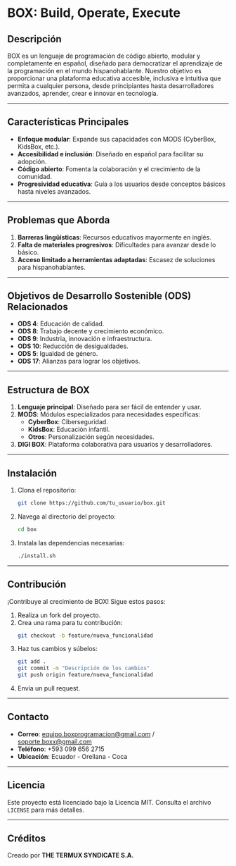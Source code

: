 # BOX: Build, Operate, Execute

## Descripción
BOX es un lenguaje de programación de código abierto, modular y completamente en español, diseñado para democratizar el aprendizaje de la programación en el mundo hispanohablante. Nuestro objetivo es proporcionar una plataforma educativa accesible, inclusiva e intuitiva que permita a cualquier persona, desde principiantes hasta desarrolladores avanzados, aprender, crear e innovar en tecnología.

---

## Características Principales
- **Enfoque modular**: Expande sus capacidades con MODS (CyberBox, KidsBox, etc.).
- **Accesibilidad e inclusión**: Diseñado en español para facilitar su adopción.
- **Código abierto**: Fomenta la colaboración y el crecimiento de la comunidad.
- **Progresividad educativa**: Guía a los usuarios desde conceptos básicos hasta niveles avanzados.

---

## Problemas que Aborda
1. **Barreras lingüísticas**: Recursos educativos mayormente en inglés.
2. **Falta de materiales progresivos**: Dificultades para avanzar desde lo básico.
3. **Acceso limitado a herramientas adaptadas**: Escasez de soluciones para hispanohablantes.

---

## Objetivos de Desarrollo Sostenible (ODS) Relacionados
- **ODS 4**: Educación de calidad.
- **ODS 8**: Trabajo decente y crecimiento económico.
- **ODS 9**: Industria, innovación e infraestructura.
- **ODS 10**: Reducción de desigualdades.
- **ODS 5**: Igualdad de género.
- **ODS 17**: Alianzas para lograr los objetivos.

---

## Estructura de BOX
1. **Lenguaje principal**: Diseñado para ser fácil de entender y usar.
2. **MODS**: Módulos especializados para necesidades específicas:
   - **CyberBox**: Ciberseguridad.
   - **KidsBox**: Educación infantil.
   - **Otros**: Personalización según necesidades.
3. **DIGI BOX**: Plataforma colaborativa para usuarios y desarrolladores.

---

## Instalación
1. Clona el repositorio:
   ```bash
   git clone https://github.com/tu_usuario/box.git
   ```
2. Navega al directorio del proyecto:
   ```bash
   cd box
   ```
3. Instala las dependencias necesarias:
   ```bash
   ./install.sh
   ```

---

## Contribución
¡Contribuye al crecimiento de BOX! Sigue estos pasos:
1. Realiza un fork del proyecto.
2. Crea una rama para tu contribución:
   ```bash
   git checkout -b feature/nueva_funcionalidad
   ```
3. Haz tus cambios y súbelos:
   ```bash
   git add .
   git commit -m "Descripción de los cambios"
   git push origin feature/nueva_funcionalidad
   ```
4. Envía un pull request.

---

## Contacto
- **Correo**: equipo.boxprogramacion@gmail.com / soporte.boxx@gmail.com
- **Teléfono**: +593 099 656 2715
- **Ubicación**: Ecuador - Orellana - Coca

---

## Licencia
Este proyecto está licenciado bajo la Licencia MIT. Consulta el archivo `LICENSE` para más detalles.

---

## Créditos
Creado por **THE TERMUX SYNDICATE S.A.**
